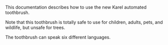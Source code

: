 This documentation describes how to use the new Karel automated toothbrush.

Note that this toothbrush is totally safe to use for children, adults, pets, and wildlife, but unsafe for trees.

The toothbrush can speak six different languages.

